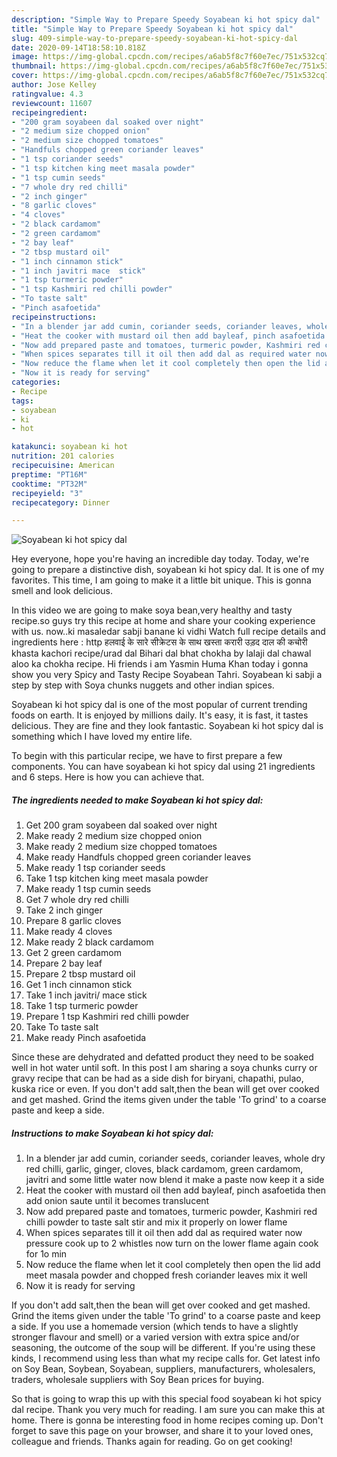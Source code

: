 ```yaml
---
description: "Simple Way to Prepare Speedy Soyabean ki hot spicy dal"
title: "Simple Way to Prepare Speedy Soyabean ki hot spicy dal"
slug: 409-simple-way-to-prepare-speedy-soyabean-ki-hot-spicy-dal
date: 2020-09-14T18:58:10.818Z
image: https://img-global.cpcdn.com/recipes/a6ab5f8c7f60e7ec/751x532cq70/soyabean-ki-hot-spicy-dal-recipe-main-photo.jpg
thumbnail: https://img-global.cpcdn.com/recipes/a6ab5f8c7f60e7ec/751x532cq70/soyabean-ki-hot-spicy-dal-recipe-main-photo.jpg
cover: https://img-global.cpcdn.com/recipes/a6ab5f8c7f60e7ec/751x532cq70/soyabean-ki-hot-spicy-dal-recipe-main-photo.jpg
author: Jose Kelley
ratingvalue: 4.3
reviewcount: 11607
recipeingredient:
- "200 gram soyabeen dal soaked over night"
- "2 medium size chopped onion"
- "2 medium size chopped tomatoes"
- "Handfuls chopped green coriander leaves"
- "1 tsp coriander seeds"
- "1 tsp kitchen king meet masala powder"
- "1 tsp cumin seeds"
- "7 whole dry red chilli"
- "2 inch ginger"
- "8 garlic cloves"
- "4 cloves"
- "2 black cardamom"
- "2 green cardamom"
- "2 bay leaf"
- "2 tbsp mustard oil"
- "1 inch cinnamon stick"
- "1 inch javitri mace  stick"
- "1 tsp turmeric powder"
- "1 tsp Kashmiri red chilli powder"
- "To taste salt"
- "Pinch asafoetida"
recipeinstructions:
- "In a blender jar add cumin, coriander seeds, coriander leaves, whole dry red chilli, garlic, ginger, cloves, black cardamom, green cardamom, javitri and some little water now blend it make a paste now keep it a side"
- "Heat the cooker with mustard oil then add bayleaf, pinch asafoetida then add onion saute until it becomes translucent"
- "Now add prepared paste and tomatoes, turmeric powder, Kashmiri red chilli powder to taste salt stir and mix it properly on lower flame"
- "When spices separates till it oil then add dal as required water now pressure cook up to 2 whistles now turn on the lower flame again cook for 1o min"
- "Now reduce the flame when let it cool completely then open the lid add meet masala powder and chopped fresh coriander leaves mix it well"
- "Now it is ready for serving"
categories:
- Recipe
tags:
- soyabean
- ki
- hot

katakunci: soyabean ki hot 
nutrition: 201 calories
recipecuisine: American
preptime: "PT16M"
cooktime: "PT32M"
recipeyield: "3"
recipecategory: Dinner

---
```



![Soyabean ki hot spicy dal](https://img-global.cpcdn.com/recipes/a6ab5f8c7f60e7ec/751x532cq70/soyabean-ki-hot-spicy-dal-recipe-main-photo.jpg)

Hey everyone, hope you're having an incredible day today. Today, we're going to prepare a distinctive dish, soyabean ki hot spicy dal. It is one of my favorites. This time, I am going to make it a little bit unique. This is gonna smell and look delicious.

In this video we are going to make soya bean,very healthy and tasty recipe.so guys try this recipe at home and share your cooking experience with us. now..ki masaledar sabji banane ki vidhi Watch full recipe details and ingredients here : http हलवाई के सारे सीक्रेटस के साथ खस्ता करारी उड़द दाल की कचोरी khasta kachori recipe/urad dal Bihari dal bhat chokha by lalaji dal chawal aloo ka chokha recipe. Hi friends i am Yasmin Huma Khan today i gonna show you very Spicy and Tasty Recipe Soyabean Tahri. Soyabean ki sabji a step by step with Soya chunks nuggets and other indian spices.

Soyabean ki hot spicy dal is one of the most popular of current trending foods on earth. It is enjoyed by millions daily. It's easy, it is fast, it tastes delicious. They are fine and they look fantastic. Soyabean ki hot spicy dal is something which I have loved my entire life.


To begin with this particular recipe, we have to first prepare a few components. You can have soyabean ki hot spicy dal using 21 ingredients and 6 steps. Here is how you can achieve that.

<!--inarticleads1-->

##### The ingredients needed to make Soyabean ki hot spicy dal:

1. Get 200 gram soyabeen dal soaked over night
1. Make ready 2 medium size chopped onion
1. Make ready 2 medium size chopped tomatoes
1. Make ready Handfuls chopped green coriander leaves
1. Make ready 1 tsp coriander seeds
1. Take 1 tsp kitchen king meet masala powder
1. Make ready 1 tsp cumin seeds
1. Get 7 whole dry red chilli
1. Take 2 inch ginger
1. Prepare 8 garlic cloves
1. Make ready 4 cloves
1. Make ready 2 black cardamom
1. Get 2 green cardamom
1. Prepare 2 bay leaf
1. Prepare 2 tbsp mustard oil
1. Get 1 inch cinnamon stick
1. Take 1 inch javitri/ mace  stick
1. Take 1 tsp turmeric powder
1. Prepare 1 tsp Kashmiri red chilli powder
1. Take To taste salt
1. Make ready Pinch asafoetida


Since these are dehydrated and defatted product they need to be soaked well in hot water until soft. In this post I am sharing a soya chunks curry or gravy recipe that can be had as a side dish for biryani, chapathi, pulao, kuska rice or even. If you don&#39;t add salt,then the bean will get over cooked and get mashed. Grind the items given under the table &#39;To grind&#39; to a coarse paste and keep a side. 

<!--inarticleads2-->

##### Instructions to make Soyabean ki hot spicy dal:

1. In a blender jar add cumin, coriander seeds, coriander leaves, whole dry red chilli, garlic, ginger, cloves, black cardamom, green cardamom, javitri and some little water now blend it make a paste now keep it a side
1. Heat the cooker with mustard oil then add bayleaf, pinch asafoetida then add onion saute until it becomes translucent
1. Now add prepared paste and tomatoes, turmeric powder, Kashmiri red chilli powder to taste salt stir and mix it properly on lower flame
1. When spices separates till it oil then add dal as required water now pressure cook up to 2 whistles now turn on the lower flame again cook for 1o min
1. Now reduce the flame when let it cool completely then open the lid add meet masala powder and chopped fresh coriander leaves mix it well
1. Now it is ready for serving


If you don&#39;t add salt,then the bean will get over cooked and get mashed. Grind the items given under the table &#39;To grind&#39; to a coarse paste and keep a side. If you use a homemade version (which tends to have a slightly stronger flavour and smell) or a varied version with extra spice and/or seasoning, the outcome of the soup will be different. If you&#39;re using these kinds, I recommend using less than what my recipe calls for. Get latest info on Soy Bean, Soybean, Soyabean, suppliers, manufacturers, wholesalers, traders, wholesale suppliers with Soy Bean prices for buying. 

So that is going to wrap this up with this special food soyabean ki hot spicy dal recipe. Thank you very much for reading. I am sure you can make this at home. There is gonna be interesting food in home recipes coming up. Don't forget to save this page on your browser, and share it to your loved ones, colleague and friends. Thanks again for reading. Go on get cooking!
